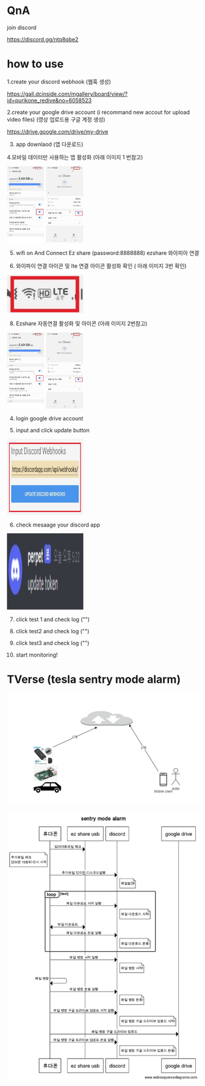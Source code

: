 # QnA

join discord

https://discord.gg/ntq8qbe2

# how to use

1.create your discord webhook (웹훅 생성)

https://gall.dcinside.com/mgallery/board/view/?id=purikone_redive&no=6058523

2.create your google drive account (i recommand new accout for upload video files) (영상 업로드용 구글 계정 생성)

https://drive.google.com/drive/my-drive

3. app downlaod (앱 다운로드)

4.모바일 데이터만 사용하는 앱 활성화 (아래 이미지 1 번참고)

<img src="https://github.com/perpet99/TVerse/blob/master/3.jpg" width="200" height="200">

5. wifi on And Connect Ez share (password:8888888)  ezshare 와아피아 연결

7. 와이파이 연결 아이콘 및 lte 연결 아이콘 활성화 확인 ( 아래 이미지 3번 확인)

<img src="https://github.com/perpet99/TVerse/blob/master/4.jpg" width="200" height="100">

8. Ezshare 자동연결 활성화 및 아이콘 (아래 이미지 2번참고)
<img src="https://github.com/perpet99/TVerse/blob/master/3.jpg" width="200" height="200">

4. login google drive account

5. input and click update button 

<img src="https://github.com/perpet99/TVerse/blob/master/5.jpg" width="200" height="200">

6. check mesaage  your discord app

<img src="https://github.com/perpet99/TVerse/blob/master/6.jpg" width="200" height="200">

7. click test 1 and check log ("")

8. click test2 and check log ("")

9. click test3 and check log ("")
10. start monitoring!





# TVerse (tesla sentry mode alarm)

![image](https://github.com/perpet99/TVerse/blob/master/36e045cf063897c40055ab6ba3f81c60.jpg)

![image](https://github.com/perpet99/TVerse/blob/master/sentry_mode_alarm.png)


